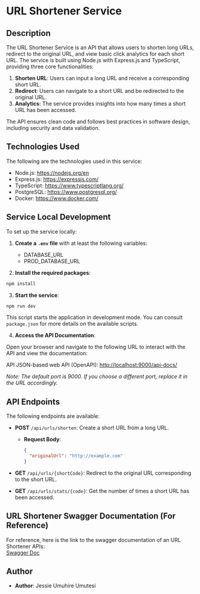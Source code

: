 
# URL Shortener Service

## Description

The URL Shortener Service is an API that allows users to shorten long URLs, redirect to the original URL, and view basic click analytics for each short URL. The service is built using Node.js with Express.js and TypeScript, providing three core functionalities:

1. **Shorten URL**: Users can input a long URL and receive a corresponding short URL.
2. **Redirect**: Users can navigate to a short URL and be redirected to the original URL.
3. **Analytics**: The service provides insights into how many times a short URL has been accessed.

The API ensures clean code and follows best practices in software design, including security and data validation.

## Technologies Used

The following are the technologies used in this service:

- Node.js: https://nodejs.org/en
- Express.js: https://expressjs.com/
- TypeScript: https://www.typescriptlang.org/
- PostgreSQL: https://www.postgresql.org/
- Docker: https://www.docker.com/

## Service Local Development

To set up the service locally:

1. **Create a `.env` file** with at least the following variables:
   - DATABASE_URL
   - PROD_DATABASE_URL

2. **Install the required packages**:

```bash
npm install
```

3. **Start the service**:

```bash
npm run dev
```

This script starts the application in development mode. You can consult `package.json` for more details on the available scripts.

4. **Access the API Documentation**:

Open your browser and navigate to the following URL to interact with the API and view the documentation:

API JSON-based web API (OpenAPI): [http://localhost:9000/api-docs/](http://localhost:9000/api-docs/)

*Note: The default port is 9000. If you choose a different port, replace it in the URL accordingly.*

## API Endpoints

The following endpoints are available:

- **POST** `/api/urls/shorten`: Create a short URL from a long URL.
  - **Request Body**:
    ```json
    {
      "originalUrl": "http://example.com"
    }
    ```

- **GET** `/api/urls/{shortCode}`: Redirect to the original URL corresponding to the short URL.
  
- **GET** `/api/urls/stats/{code}`: Get the number of times a short URL has been accessed.

## URL Shortener Swagger Documentation (For Reference)

For reference, here is the link to the swagger documentation of an URL Shortener APIs:  
[Swagger Doc](http://github.com/UmuhireJessie/url-shortener-svc)

## Author

- **Author**: Jessie Umuhire Umutesi  
